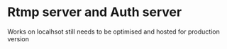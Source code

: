 # Rtmp server and Auth server
Works on localhsot still needs to be optimised and hosted for production version 
